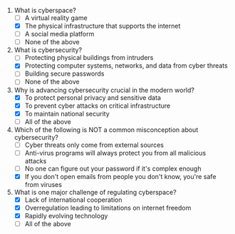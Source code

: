 1. What is cyberspace?
   - [ ] A virtual reality game
   - [x] The physical infrastructure that supports the internet
   - [ ] A social media platform
   - [ ] None of the above

2. What is cybersecurity?
   - [ ] Protecting physical buildings from intruders
   - [x] Protecting computer systems, networks, and data from cyber threats
   - [ ] Building secure passwords
   - [ ] None of the above

3. Why is advancing cybersecurity crucial in the modern world?
   - [x] To protect personal privacy and sensitive data
   - [x] To prevent cyber attacks on critical infrastructure
   - [x] To maintain national security
   - [ ] All of the above

4. Which of the following is NOT a common misconception about cybersecurity?
   - [ ] Cyber threats only come from external sources
   - [ ] Anti-virus programs will always protect you from all malicious attacks
   - [ ] No one can figure out your password if it's complex enough
   - [x] If you don't open emails from people you don't know, you're safe from viruses

5. What is one major challenge of regulating cyberspace?
   - [x] Lack of international cooperation
   - [x] Overregulation leading to limitations on internet freedom
   - [x] Rapidly evolving technology
   - [ ] All of the above
